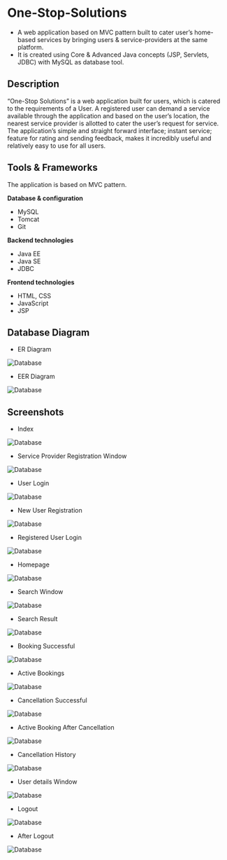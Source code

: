# One-Stop-Solutions

* A web application based on MVC pattern built to cater user’s home-based
services by bringing users & service-providers at the same platform.
* It is created using Core & Advanced Java concepts (JSP, Servlets, JDBC)
with MySQL as database tool.

## Description

“One-Stop Solutions” is a web application built for users, which is catered to the requirements of a User. A registered user can demand a service available through the application and based on the user’s location, the nearest service provider is allotted to cater the user’s request for service. The application’s simple and straight forward interface; instant service; feature for rating and sending feedback, makes it incredibly useful and relatively easy to use for all users.

## Tools & Frameworks

The application is based on MVC pattern.

**Database & configuration**
* MySQL
* Tomcat
* Git

**Backend technologies**
* Java EE 
* Java SE
* JDBC

**Frontend technologies**
* HTML, CSS
* JavaScript
* JSP

## Database Diagram
  
  * ER Diagram
  
  ![Database](https://github.com/Roshan-Choudhary/One-Stop-Solutions/blob/master/Screenshots/ER%20Diagram.jpg)
  
  * EER Diagram
  
  ![Database](https://github.com/Roshan-Choudhary/One-Stop-Solutions/blob/master/Screenshots/EER%20diagram.JPG)


## Screenshots


  * Index
  
  ![Database](https://github.com/Roshan-Choudhary/One-Stop-Solutions/blob/master/Screenshots/1.Index.png)


  * Service Provider Registration Window
  
  ![Database](https://github.com/Roshan-Choudhary/One-Stop-Solutions/blob/master/Screenshots/2.ServiceProviderRegistration.png)


  * User Login
  
  ![Database](https://github.com/Roshan-Choudhary/One-Stop-Solutions/blob/master/Screenshots/3.UserLogin.png)


  * New User Registration
  
  ![Database](https://github.com/Roshan-Choudhary/One-Stop-Solutions/blob/master/Screenshots/4.UserRegistration.png)


  * Registered User Login
  
  ![Database](https://github.com/Roshan-Choudhary/One-Stop-Solutions/blob/master/Screenshots/5.RegisteredUserLogin.png)


  * Homepage
  
  ![Database](https://github.com/Roshan-Choudhary/One-Stop-Solutions/blob/master/Screenshots/6.HomePage.png)


  * Search Window
  
  ![Database](https://github.com/Roshan-Choudhary/One-Stop-Solutions/blob/master/Screenshots/7.SearchWindow.png)


  * Search Result
  
  ![Database](https://github.com/Roshan-Choudhary/One-Stop-Solutions/blob/master/Screenshots/8.SearchResult.png)


  * Booking Successful
  
  ![Database](https://github.com/Roshan-Choudhary/One-Stop-Solutions/blob/master/Screenshots/9.BookingSuccessful.png)


  * Active Bookings
  
  ![Database](https://github.com/Roshan-Choudhary/One-Stop-Solutions/blob/master/Screenshots/10.ActiveBookings.png)


  * Cancellation Successful
  
  ![Database](https://github.com/Roshan-Choudhary/One-Stop-Solutions/blob/master/Screenshots/12.ActiveBookinAfterCancellation.png)


  * Active Booking After Cancellation
  
  ![Database](https://github.com/Roshan-Choudhary/One-Stop-Solutions/blob/master/Screenshots/12.ActiveBookinAfterCancellation.png)


  * Cancellation History
  
  ![Database](https://github.com/Roshan-Choudhary/One-Stop-Solutions/blob/master/Screenshots/13.CancellationHistory.png)


  * User details Window
  
  ![Database](https://github.com/Roshan-Choudhary/One-Stop-Solutions/blob/master/Screenshots/14.UserDetailsWindow.png)

  * Logout
  
  ![Database](https://github.com/Roshan-Choudhary/One-Stop-Solutions/blob/master/Screenshots/15.LogOut.png)
  
  * After Logout
  
  ![Database](https://github.com/Roshan-Choudhary/One-Stop-Solutions/blob/master/Screenshots/16.AfterLogout.png)
